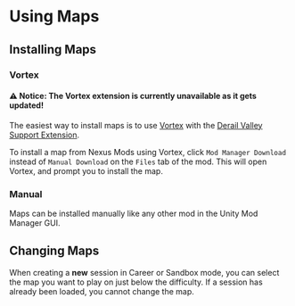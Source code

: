 # Using Maps

## Installing Maps

### Vortex

#### ⚠️ Notice: The Vortex extension is currently unavailable as it gets updated!

The easiest way to install maps is to use [Vortex][vortex] with the [Derail Valley Support Extension][vortex-dv].

To install a map from Nexus Mods using Vortex, click `Mod Manager Download` instead of `Manual Download` on the `Files` tab of the mod.
This will open Vortex, and prompt you to install the map.

### Manual

Maps can be installed manually like any other mod in the Unity Mod Manager GUI.



## Changing Maps

When creating a **new** session in Career or Sandbox mode, you can select the map you want to play on just below the difficulty.
If a session has already been loaded, you cannot change the map.


[vortex]: https://www.nexusmods.com/about/vortex/
[vortex-dv]: https://www.nexusmods.com/site/mods/527

